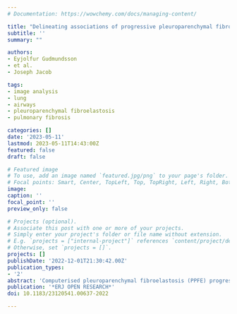 ```yaml
---
# Documentation: https://wowchemy.com/docs/managing-content/

title: "Delineating associations of progressive pleuroparenchymal fibroelastosis in patients with pulmonary fibrosis"
subtitle: ''
summary: ""

authors:
- Eyjolfur Gudmundsson
- et al.
- Joseph Jacob

tags:
- image analysis
- lung
- airways
- pleuroparenchymal fibroelastosis
- pulmonary fibrosis

categories: []
date: '2023-05-11'
lastmod: 2023-05-11T14:43:00Z
featured: false
draft: false

# Featured image
# To use, add an image named `featured.jpg/png` to your page's folder.
# Focal points: Smart, Center, TopLeft, Top, TopRight, Left, Right, BottomLeft, Bottom, BottomRight.
image:
caption: ''
focal_point: ''
preview_only: false

# Projects (optional).
# Associate this post with one or more of your projects.
# Simply enter your project's folder or file name without extension.
# E.g. `projects = ["internal-project"]` references `content/project/deep-learning/index.md`.
# Otherwise, set `projects = []`.
projects: []
publishDate: '2022-12-01T21:30:42.00Z'
publication_types:
- '2'
abstract: 'Computerised pleuroparenchymal fibroelastosis (PPFE) progression was found to associate with mortality in idiopathic pulmonary fibrosis and fibrotic hypersensitivity pneumonitis but PPFE did not correlate strongly with measures of fibrosis progression.'
publication: '*ERJ OPEN RESEARCH*'
doi: 10.1183/23120541.00637-2022

---
```


